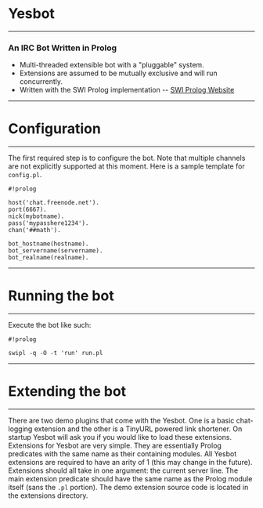 # Yesbot #
----------------
### An IRC Bot Written in Prolog ###

* Multi-threaded extensible bot with a "pluggable" system.
* Extensions are assumed to be mutually exclusive and will run concurrently.
* Written with the SWI Prolog implementation  -- [SWI Prolog Website](http://www.swi-prolog.org/)
-------------------------
# Configuration #
-------------------------

The first required step is to configure the bot. Note that multiple channels are not explicitly supported
at this moment. Here is a sample template for `config.pl`.

```
#!prolog

host('chat.freenode.net').
port(6667).
nick(mybotname).
pass('mypasshere1234').
chan('##math').

bot_hostname(hostname).
bot_servername(servername).
bot_realname(realname).

```

-----------------------------
# Running the bot #
-----------------------------
Execute the bot like such:
```
#!prolog

swipl -q -O -t 'run' run.pl
```
-------------------------------
# Extending the bot #
-------------------------------

There are two demo plugins that come with the Yesbot. One is a basic chat-logging extension
and the other is a TinyURL powered link shortener. On startup Yesbot will ask you if you would
like to load these extensions. Extensions for Yesbot are very simple. They are essentially
Prolog predicates with the same name as their containing modules. All Yesbot extensions 
are required to have an arity of 1 (this may change in the future). Extensions should all take in 
one argument: the current server line. The main extension predicate should have the same
name as the Prolog module itself (sans the `.pl` portion). The demo extension source code is
located in the extensions directory.